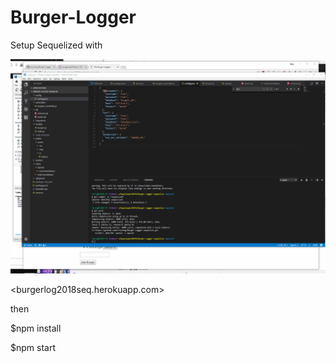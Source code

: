 # Burger-Logger


Setup Sequelized with 

![Alt Text](/burgerlogsequelized.gif)

<burgerlog2018seq.herokuapp.com>

then


$npm install

$npm start
